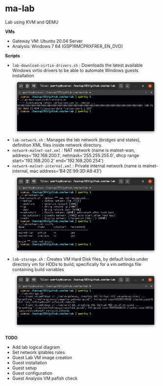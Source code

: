 # ma-lab
Lab using KVM and QEMU

**VMs**
- Gateway VM: Ubuntu 20.04 Server
- Analysis: Windows 7 64 (GSP1RMCPRXFRER_EN_DVD)

**Scripts**
- `lab-download-virtio-drivers.sh` : Downloads the latest available Windows virtio drivers to be able to automate Windows guests installation
![](./screenshots/lab-download-virtio-drivers.png)
- `lab-network.sh` : Manages the lab network (bridges and states), definition XML files inside network directory. 
- *`network-malnet-nat.xml`* : NAT network (name is malnet-wan, address='192.168.200.1', netmask='255.255.255.0', dhcp range start='192.168.200.2' end='192.168.200.254')
- *`network-malnet-internal.xml`* : Private internal network (name is malnet-internal, mac address='B4:2E:99:3D:A8:43')
![](./screenshots/lab-network.png)
- `lab-storage.sh` : Creates VM Hard Disk files, by default looks under directory vm for HDDs to build, specifically for a vm.settings file containing build variables
![](./screenshots/lab-storage.png)

**TODO**
- Add lab logical diagram
- Set network iptables rules
- Guest Lab VM image creation
- Guest installation
- Guest setup
- Guest configuration
- Guest Analysis VM pafish check